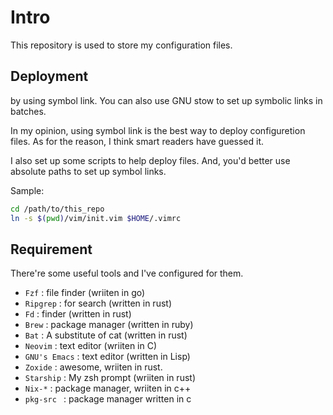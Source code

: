 # Intro

This repository is used to store my configuration files.

## Deployment

by using symbol link.
You can also use GNU stow to set up symbolic links in batches.

In my opinion, using symbol link is the best way to deploy configuretion files. As for the reason, I think smart readers have guessed it.

I also set up some scripts to help deploy files. And, you'd better use absolute paths to set up symbol links.

Sample:

```zsh
cd /path/to/this_repo
ln -s $(pwd)/vim/init.vim $HOME/.vimrc
```

## Requirement

There're some useful tools and I've configured for them.

- `Fzf` : file finder (wriiten in go)
- `Ripgrep` : for search (written in rust)
- `Fd` : finder (written in rust)
- `Brew` : package manager (written in ruby)
- `Bat` : A substitute of cat (written in rust)
- `Neovim` : text editor (wriiten in C)
- `GNU's Emacs` : text editor (written in Lisp)
- `Zoxide` : awesome, wriiten in rust.
- `Starship` : My zsh prompt (wriiten in rust)
- `Nix-*` : package manager, wriiten in c++
- `pkg-src ` : package manager written in c